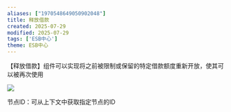```yaml
---
aliases: ["1970548649050902048"]
title: 释放借款
created: 2025-07-29
modified: 2025-07-29
tags: ['ESB中心']
theme: ESB中心
---
```


【释放借款】组件可以实现将之前被限制或保留的特定借款额度重新开放，使其可以被再次使用

![](https://myhelpdoc.oss-cn-heyuan.aliyuncs.com/mdimages/b5fa494fbefc92e95f41e36a7d96011b.jpg)

节点ID：可从上下文中获取指定节点的ID

